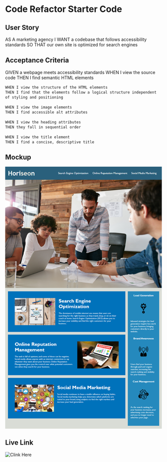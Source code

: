 # Code Refactor Starter Code

## User Story
AS A marketing agency
I WANT a codebase that follows accessibility standards
SO THAT our own site is optimized for search engines


## Acceptance Criteria

GIVEN a webpage meets accessibility standards
    WHEN I view the source code
    THEN I find semantic HTML elements

    WHEN I view the structure of the HTML elements
    THEN I find that the elements follow a logical structure independent of styling and positioning

    WHEN I view the image elements
    THEN I find accessible alt attributes

    WHEN I view the heading attributes
    THEN they fall in sequential order

    WHEN I view the title element
    THEN I find a concise, descriptive title

## Mockup
![Mockup Image](Develop/Mockup_Image.png)

## Live Link
![Clink Here](https://github.com/dan13l80/urban-octo-telegram.git)
